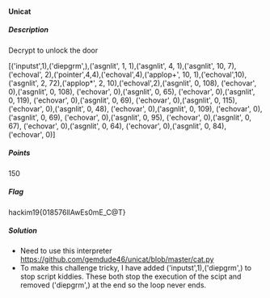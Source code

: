 #### Unicat
##### Description

Decrypt to unlock the door

[('inputst',1),('diepgrm',),('asgnlit', 1, 1),('asgnlit', 4, 1),('asgnlit', 10, 7),('echoval', 2),('pointer',4,4),('echoval',4),('applop+', 10, 1),('echoval',10),('asgnlit', 2, 72),('applop*', 2, 10),('echoval',2),('asgnlit', 0, 108), ('echovar', 0),('asgnlit', 0, 108), ('echovar', 0),('asgnlit', 0, 65), ('echovar', 0),('asgnlit', 0, 119), ('echovar', 0),('asgnlit', 0, 69), ('echovar', 0),('asgnlit', 0, 115), ('echovar', 0),('asgnlit', 0, 48), ('echovar', 0),('asgnlit', 0, 109), ('echovar', 0),('asgnlit', 0, 69), ('echovar', 0),('asgnlit', 0, 95), ('echovar', 0),('asgnlit', 0, 67), ('echovar', 0),('asgnlit', 0, 64), ('echovar', 0),('asgnlit', 0, 84), ('echovar', 0)]


##### Points

150

##### Flag

hackim19{018576llAwEs0mE_C@T}

##### Solution

- Need to use this interpreter https://github.com/gemdude46/unicat/blob/master/cat.py
- To make this challenge tricky, I have added ('inputst',1),('diepgrm',) to stop script kiddies. These both stop the execution of the scipt and removed ('diepgrm',) at the end so the loop never ends. 
